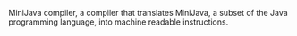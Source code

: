 MiniJava compiler, a compiler that translates MiniJava, a subset of the Java programming language, into machine readable instructions.